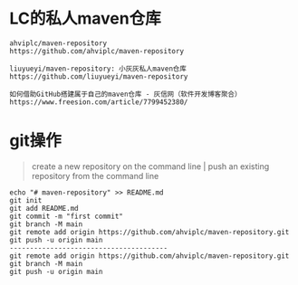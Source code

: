 # LC的私人maven仓库

```
ahviplc/maven-repository
https://github.com/ahviplc/maven-repository

liuyueyi/maven-repository: 小灰灰私人maven仓库
https://github.com/liuyueyi/maven-repository

如何借助GitHub搭建属于自己的maven仓库 - 灰信网（软件开发博客聚合）
https://www.freesion.com/article/7799452380/
```

# git操作

> create a new repository on the command line | push an existing repository from the command line

```
echo "# maven-repository" >> README.md
git init
git add README.md
git commit -m "first commit"
git branch -M main
git remote add origin https://github.com/ahviplc/maven-repository.git
git push -u origin main
---------------------------------------
git remote add origin https://github.com/ahviplc/maven-repository.git
git branch -M main
git push -u origin main
```

